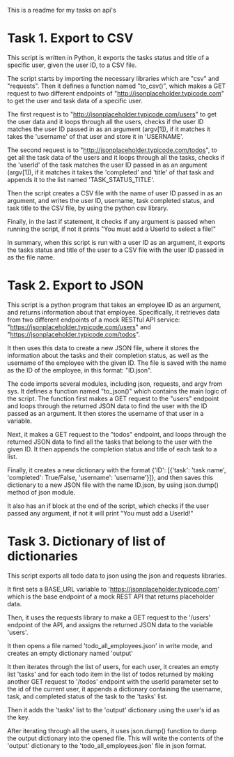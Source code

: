 This is a readme for my tasks on api's

# Task 1. Export to CSV
This script is written in Python, it exports the tasks status and title of a specific user, given the user ID, to a CSV file.

The script starts by importing the necessary libraries which are "csv" and "requests". Then it defines a function named "to_csv()", which makes a GET request to two different endpoints of "http://jsonplaceholder.typicode.com" to get the user and task data of a specific user.

The first request is to "http://jsonplaceholder.typicode.com/users" to get the user data and it loops through all the users, checks if the user ID matches the user ID passed in as an argument (argv[1]), if it matches it takes the 'username' of that user and store it in 'USERNAME'.

The second request is to "http://jsonplaceholder.typicode.com/todos", to get all the task data of the users and it loops through all the tasks, checks if the 'userId' of the task matches the user ID passed in as an argument (argv[1]), if it matches it takes the 'completed' and 'title' of that task and appends it to the list named 'TASK_STATUS_TITLE'.

Then the script creates a CSV file with the name of user ID passed in as an argument, and writes the user ID, username, task completed status, and task title to the CSV file, by using the python csv library.

Finally, in the last if statement, it checks if any argument is passed when running the script, if not it prints "You must add a UserId to select a file!"

In summary, when this script is run with a user ID as an argument, it exports the tasks status and title of the user to a CSV file with the user ID passed in as the file name.

# Task 2. Export to JSON

This script is a python program that takes an employee ID as an argument, and returns information about that employee. Specifically, it retrieves data from two different endpoints of a mock RESTful API service: "https://jsonplaceholder.typicode.com/users" and "https://jsonplaceholder.typicode.com/todos".

It then uses this data to create a new JSON file, where it stores the information about the tasks and their completion status, as well as the username of the employee with the given ID. The file is saved with the name as the ID of the employee, in this format: "ID.json".

The code imports several modules, including json, requests, and argv from sys. It defines a function named "to_json()" which contains the main logic of the script. The function first makes a GET request to the "users" endpoint and loops through the returned JSON data to find the user with the ID passed as an argument. It then stores the username of that user in a variable.

Next, it makes a GET request to the "todos" endpoint, and loops through the returned JSON data to find all the tasks that belong to the user with the given ID. It then appends the completion status and title of each task to a list.

Finally, it creates a new dictionary with the format {'ID': [{'task': 'task name', 'completed': True/False, 'username': 'username'}]}, and then saves this dictionary to a new JSON file with the name ID.json, by using json.dump() method of json module.

It also has an if block at the end of the script, which checks if the user passed any argument, if not it will print "You must add a UserId!"

# Task 3. Dictionary of list of dictionaries
This script exports all todo data to json using the json and requests libraries.

It first sets a BASE_URL variable to 'https://jsonplaceholder.typicode.com' which is the base endpoint of a mock REST API that returns placeholder data.

Then, it uses the requests library to make a GET request to the '/users' endpoint of the API, and assigns the returned JSON data to the variable 'users'.

It then opens a file named 'todo_all_employees.json' in write mode, and creates an empty dictionary named 'output'

It then iterates through the list of users, for each user, it creates an empty list 'tasks' and for each todo item in the list of todos returned by making another GET request to '/todos' endpoint with the userId parameter set to the id of the current user, it appends a dictionary containing the username, task, and completed status of the task to the 'tasks' list.

Then it adds the 'tasks' list to the 'output' dictionary using the user's id as the key.

After iterating through all the users, it uses json.dump() function to dump the output dictionary into the opened file. This will write the contents of the 'output' dictionary to the 'todo_all_employees.json' file in json format.
